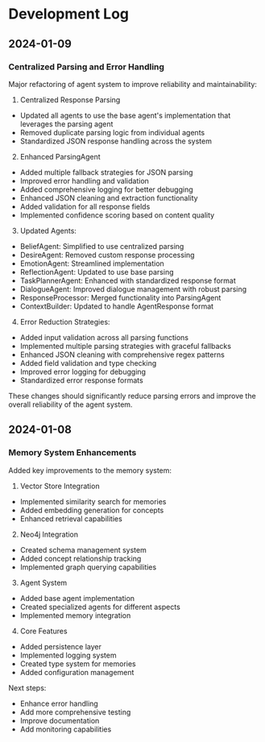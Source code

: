 # Development Log

## 2024-01-09

### Centralized Parsing and Error Handling

Major refactoring of agent system to improve reliability and maintainability:

1. Centralized Response Parsing
- Updated all agents to use the base agent's implementation that leverages the parsing agent
- Removed duplicate parsing logic from individual agents
- Standardized JSON response handling across the system

2. Enhanced ParsingAgent
- Added multiple fallback strategies for JSON parsing
- Improved error handling and validation
- Added comprehensive logging for better debugging
- Enhanced JSON cleaning and extraction functionality
- Added validation for all response fields
- Implemented confidence scoring based on content quality

3. Updated Agents:
- BeliefAgent: Simplified to use centralized parsing
- DesireAgent: Removed custom response processing
- EmotionAgent: Streamlined implementation
- ReflectionAgent: Updated to use base parsing
- TaskPlannerAgent: Enhanced with standardized response format
- DialogueAgent: Improved dialogue management with robust parsing
- ResponseProcessor: Merged functionality into ParsingAgent
- ContextBuilder: Updated to handle AgentResponse format

4. Error Reduction Strategies:
- Added input validation across all parsing functions
- Implemented multiple parsing strategies with graceful fallbacks
- Enhanced JSON cleaning with comprehensive regex patterns
- Added field validation and type checking
- Improved error logging for debugging
- Standardized error response formats

These changes should significantly reduce parsing errors and improve the overall reliability of the agent system.

## 2024-01-08

### Memory System Enhancements

Added key improvements to the memory system:

1. Vector Store Integration
- Implemented similarity search for memories
- Added embedding generation for concepts
- Enhanced retrieval capabilities

2. Neo4j Integration
- Created schema management system
- Added concept relationship tracking
- Implemented graph querying capabilities

3. Agent System
- Added base agent implementation
- Created specialized agents for different aspects
- Implemented memory integration

4. Core Features
- Added persistence layer
- Implemented logging system
- Created type system for memories
- Added configuration management

Next steps:
- Enhance error handling
- Add more comprehensive testing
- Improve documentation
- Add monitoring capabilities
